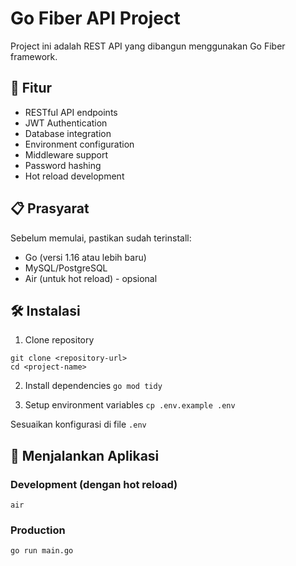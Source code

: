 # Go Fiber API Project

Project ini adalah REST API yang dibangun menggunakan Go Fiber framework.

## 🚀 Fitur

- RESTful API endpoints
- JWT Authentication
- Database integration
- Environment configuration
- Middleware support
- Password hashing
- Hot reload development

## 📋 Prasyarat

Sebelum memulai, pastikan sudah terinstall:

- Go (versi 1.16 atau lebih baru)
- MySQL/PostgreSQL
- Air (untuk hot reload) - opsional

## 🛠️ Instalasi

1. Clone repository

```
git clone <repository-url>
cd <project-name>
```

2. Install dependencies
   `go mod tidy`

3. Setup environment variables
   `cp .env.example .env`

Sesuaikan konfigurasi di file `.env`

## 🚀 Menjalankan Aplikasi

### Development (dengan hot reload)

`air`

### Production

`go run main.go`
